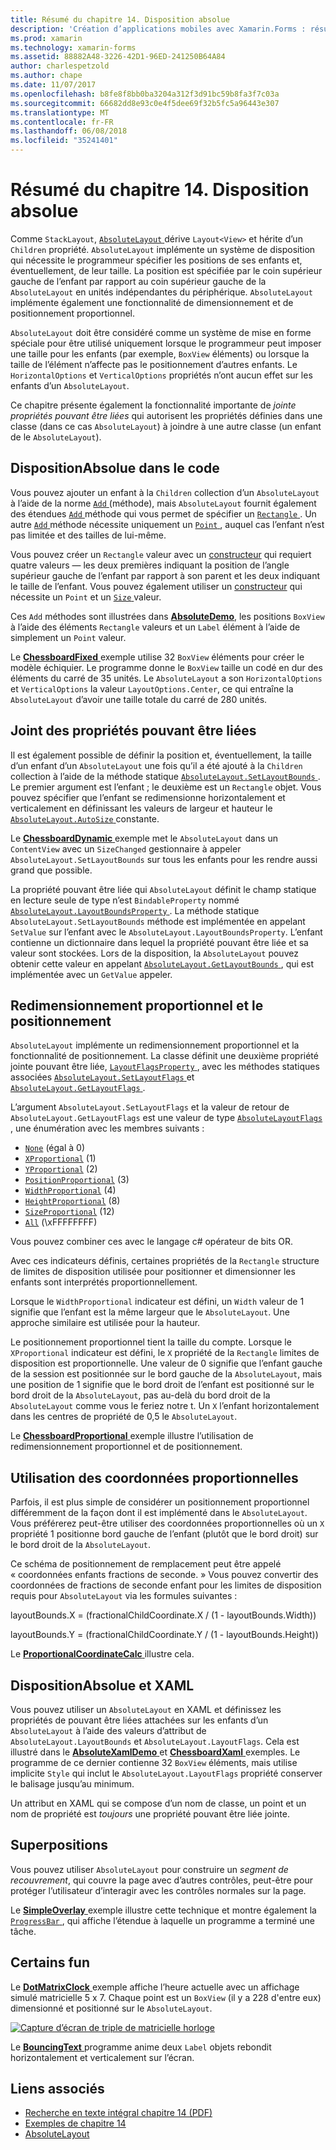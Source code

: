```yaml
---
title: Résumé du chapitre 14. Disposition absolue
description: 'Création d’applications mobiles avec Xamarin.Forms : résumé du chapitre 14. Disposition absolue'
ms.prod: xamarin
ms.technology: xamarin-forms
ms.assetid: 88882A48-3226-42D1-96ED-241250B64A84
author: charlespetzold
ms.author: chape
ms.date: 11/07/2017
ms.openlocfilehash: b8fe8f8bb0ba3204a312f3d91bc59b8fa3f7c03a
ms.sourcegitcommit: 66682dd8e93c0e4f5dee69f32b5fc5a96443e307
ms.translationtype: MT
ms.contentlocale: fr-FR
ms.lasthandoff: 06/08/2018
ms.locfileid: "35241401"
---
```

# <a name="summary-of-chapter-14-absolute-layout"></a>Résumé du chapitre 14. Disposition absolue

Comme `StackLayout`, [ `AbsoluteLayout` ](https://developer.xamarin.com/api/type/Xamarin.Forms.AbsoluteLayout/) dérive `Layout<View>` et hérite d’un `Children` propriété. `AbsoluteLayout` implémente un système de disposition qui nécessite le programmeur spécifier les positions de ses enfants et, éventuellement, de leur taille. La position est spécifiée par le coin supérieur gauche de l’enfant par rapport au coin supérieur gauche de la `AbsoluteLayout` en unités indépendantes du périphérique. `AbsoluteLayout` implémente également une fonctionnalité de dimensionnement et de positionnement proportionnel.

`AbsoluteLayout` doit être considéré comme un système de mise en forme spéciale pour être utilisé uniquement lorsque le programmeur peut imposer une taille pour les enfants (par exemple, `BoxView` éléments) ou lorsque la taille de l’élément n’affecte pas le positionnement d’autres enfants. Le `HorizontalOptions` et `VerticalOptions` propriétés n’ont aucun effet sur les enfants d’un `AbsoluteLayout`.

Ce chapitre présente également la fonctionnalité importante de *jointe propriétés pouvant être liées* qui autorisent les propriétés définies dans une classe (dans ce cas `AbsoluteLayout`) à joindre à une autre classe (un enfant de le `AbsoluteLayout`).

## <a name="absolutelayout-in-code"></a>DispositionAbsolue dans le code

Vous pouvez ajouter un enfant à la `Children` collection d’un `AbsoluteLayout` à l’aide de la norme [ `Add` ](https://developer.xamarin.com/api/member/System.Collections.Generic.ICollection%3CT%3E.Add/p/T/) (méthode), mais `AbsoluteLayout` fournit également des étendues [ `Add` ](https://developer.xamarin.com/api/member/Xamarin.Forms.AbsoluteLayout+IAbsoluteList%3CT%3E.Add/p/Xamarin.Forms.View/Xamarin.Forms.Rectangle/Xamarin.Forms.AbsoluteLayoutFlags/) méthode qui vous permet de spécifier un [ `Rectangle` ](https://developer.xamarin.com/api/type/Xamarin.Forms.Rectangle/). Un autre [ `Add` ](https://developer.xamarin.com/api/member/Xamarin.Forms.AbsoluteLayout+IAbsoluteList%3CT%3E.Add/p/Xamarin.Forms.View/Xamarin.Forms.Point/) méthode nécessite uniquement un [ `Point` ](https://developer.xamarin.com/api/type/Xamarin.Forms.Point/), auquel cas l’enfant n’est pas limitée et des tailles de lui-même.

Vous pouvez créer un `Rectangle` valeur avec un [constructeur](https://developer.xamarin.com/api/constructor/Xamarin.Forms.Rectangle.Rectangle/p/System.Double/System.Double/System.Double/System.Double/) qui requiert quatre valeurs &mdash; les deux premières indiquant la position de l’angle supérieur gauche de l’enfant par rapport à son parent et les deux indiquant le taille de l’enfant. Vous pouvez également utiliser un [constructeur](https://developer.xamarin.com/api/constructor/Xamarin.Forms.Rectangle.Rectangle/p/Xamarin.Forms.Point/Xamarin.Forms.Size/) qui nécessite un `Point` et un [ `Size` ](https://developer.xamarin.com/api/type/Xamarin.Forms.Size/) valeur.

Ces `Add` méthodes sont illustrées dans [ **AbsoluteDemo**](https://github.com/xamarin/xamarin-forms-book-samples/tree/master/Chapter14/AbsoluteDemo), les positions `BoxView` à l’aide des éléments `Rectangle` valeurs et un `Label` élément à l’aide de simplement un `Point` valeur.

Le [ **ChessboardFixed** ](https://github.com/xamarin/xamarin-forms-book-samples/tree/master/Chapter14/ChessboardFixed) exemple utilise 32 `BoxView` éléments pour créer le modèle échiquier. Le programme donne le `BoxView` taille un codé en dur des éléments du carré de 35 unités. Le `AbsoluteLayout` a son `HorizontalOptions` et `VerticalOptions` la valeur `LayoutOptions.Center`, ce qui entraîne la `AbsoluteLayout` d’avoir une taille totale du carré de 280 unités.

## <a name="attached-bindable-properties"></a>Joint des propriétés pouvant être liées

Il est également possible de définir la position et, éventuellement, la taille d’un enfant d’un `AbsoluteLayout` une fois qu’il a été ajouté à la `Children` collection à l’aide de la méthode statique [ `AbsoluteLayout.SetLayoutBounds` ](https://developer.xamarin.com/api/member/Xamarin.Forms.AbsoluteLayout.SetLayoutBounds/p/Xamarin.Forms.BindableObject/Xamarin.Forms.Rectangle/). Le premier argument est l’enfant ; le deuxième est un `Rectangle` objet. Vous pouvez spécifier que l’enfant se redimensionne horizontalement et verticalement en définissant les valeurs de largeur et hauteur le [ `AbsoluteLayout.AutoSize` ](https://developer.xamarin.com/api/property/Xamarin.Forms.AbsoluteLayout.AutoSize/) constante.

Le [ **ChessboardDynamic** ](https://github.com/xamarin/xamarin-forms-book-samples/tree/master/Chapter14/ChessboardDynamic) exemple met le `AbsoluteLayout` dans un `ContentView` avec un `SizeChanged` gestionnaire à appeler `AbsoluteLayout.SetLayoutBounds` sur tous les enfants pour les rendre aussi grand que possible.  

La propriété pouvant être liée qui `AbsoluteLayout` définit le champ statique en lecture seule de type n’est `BindableProperty` nommé [ `AbsoluteLayout.LayoutBoundsProperty` ](https://developer.xamarin.com/api/field/Xamarin.Forms.AbsoluteLayout.LayoutBoundsProperty/). La méthode statique `AbsoluteLayout.SetLayoutBounds` méthode est implémentée en appelant `SetValue` sur l’enfant avec le `AbsoluteLayout.LayoutBoundsProperty`. L’enfant contienne un dictionnaire dans lequel la propriété pouvant être liée et sa valeur sont stockées. Lors de la disposition, la `AbsoluteLayout` pouvez obtenir cette valeur en appelant [ `AbsoluteLayout.GetLayoutBounds` ](https://developer.xamarin.com/api/member/Xamarin.Forms.AbsoluteLayout.GetLayoutBounds/p/Xamarin.Forms.BindableObject/), qui est implémentée avec un `GetValue` appeler.

## <a name="proportional-sizing-and-positioning"></a>Redimensionnement proportionnel et le positionnement

`AbsoluteLayout` implémente un redimensionnement proportionnel et la fonctionnalité de positionnement. La classe définit une deuxième propriété jointe pouvant être liée, [ `LayoutFlagsProperty` ](https://developer.xamarin.com/api/field/Xamarin.Forms.AbsoluteLayout.LayoutFlagsProperty/), avec les méthodes statiques associées [ `AbsoluteLayout.SetLayoutFlags` ](https://developer.xamarin.com/api/member/Xamarin.Forms.AbsoluteLayout.SetLayoutFlags/p/Xamarin.Forms.BindableObject/Xamarin.Forms.AbsoluteLayoutFlags/) et [ `AbsoluteLayout.GetLayoutFlags` ](https://developer.xamarin.com/api/member/Xamarin.Forms.AbsoluteLayout.GetLayoutFlags/p/Xamarin.Forms.BindableObject/).

L’argument `AbsoluteLayout.SetLayoutFlags` et la valeur de retour de `AbsoluteLayout.GetLayoutFlags` est une valeur de type [ `AbsoluteLayoutFlags` ](https://developer.xamarin.com/api/type/Xamarin.Forms.AbsoluteLayoutFlags/), une énumération avec les membres suivants :

- [`None`](https://developer.xamarin.com/api/field/Xamarin.Forms.AbsoluteLayoutFlags.None/) (égal à 0)
- [`XProportional`](https://developer.xamarin.com/api/field/Xamarin.Forms.AbsoluteLayoutFlags.XProportional/) (1)
- [`YProportional`](https://developer.xamarin.com/api/field/Xamarin.Forms.AbsoluteLayoutFlags.YProportional/) (2)
- [`PositionProportional`](https://developer.xamarin.com/api/field/Xamarin.Forms.AbsoluteLayoutFlags.PositionProportional/) (3)
- [`WidthProportional`](https://developer.xamarin.com/api/field/Xamarin.Forms.AbsoluteLayoutFlags.WidthProportional/) (4)
- [`HeightProportional`](https://developer.xamarin.com/api/field/Xamarin.Forms.AbsoluteLayoutFlags.HeightProportional/) (8)
- [`SizeProportional`](https://developer.xamarin.com/api/field/Xamarin.Forms.AbsoluteLayoutFlags.SizeProportional/) (12)
- [`All`](https://developer.xamarin.com/api/field/Xamarin.Forms.AbsoluteLayoutFlags.All/) (\xFFFFFFFF)

Vous pouvez combiner ces avec le langage c# opérateur de bits OR.

Avec ces indicateurs définis, certaines propriétés de la `Rectangle` structure de limites de disposition utilisée pour positionner et dimensionner les enfants sont interprétés proportionnellement.

Lorsque le `WidthProportional` indicateur est défini, un `Width` valeur de 1 signifie que l’enfant est la même largeur que le `AbsoluteLayout`. Une approche similaire est utilisée pour la hauteur.

Le positionnement proportionnel tient la taille du compte. Lorsque le `XProportional` indicateur est défini, le `X` propriété de la `Rectangle` limites de disposition est proportionnelle. Une valeur de 0 signifie que l’enfant gauche de la session est positionnée sur le bord gauche de la `AbsoluteLayout`, mais une position de 1 signifie que le bord droit de l’enfant est positionné sur le bord droit de la `AbsoluteLayout`, pas au-delà du bord droit de la `AbsoluteLayout` comme vous le feriez notre t. Un `X` l’enfant horizontalement dans les centres de propriété de 0,5 le `AbsoluteLayout`.

Le [ **ChessboardProportional** ](https://github.com/xamarin/xamarin-forms-book-samples/tree/master/Chapter14/ChessboardProportional) exemple illustre l’utilisation de redimensionnement proportionnel et de positionnement.

## <a name="working-with-proportional-coordinates"></a>Utilisation des coordonnées proportionnelles

Parfois, il est plus simple de considérer un positionnement proportionnel différemment de la façon dont il est implémenté dans le `AbsoluteLayout`. Vous préférerez peut-être utiliser des coordonnées proportionnelles où un `X` propriété 1 positionne bord gauche de l’enfant (plutôt que le bord droit) sur le bord droit de la `AbsoluteLayout`.

Ce schéma de positionnement de remplacement peut être appelé « coordonnées enfants fractions de seconde. » Vous pouvez convertir des coordonnées de fractions de seconde enfant pour les limites de disposition requis pour `AbsoluteLayout` via les formules suivantes :

layoutBounds.X = (fractionalChildCoordinate.X / (1 - layoutBounds.Width))

layoutBounds.Y = (fractionalChildCoordinate.Y / (1 - layoutBounds.Height))

Le [ **ProportionalCoordinateCalc** ](https://github.com/xamarin/xamarin-forms-book-samples/tree/master/Chapter14/PropCoordCalc) illustre cela.

## <a name="absolutelayout-and-xaml"></a>DispositionAbsolue et XAML

Vous pouvez utiliser un `AbsoluteLayout` en XAML et définissez les propriétés de pouvant être liées attachées sur les enfants d’un `AbsoluteLayout` à l’aide des valeurs d’attribut de `AbsoluteLayout.LayoutBounds` et `AbsoluteLayout.LayoutFlags`. Cela est illustré dans le [ **AbsoluteXamlDemo** ](https://github.com/xamarin/xamarin-forms-book-samples/tree/master/Chapter14/AbsoluteXamlDemo) et [ **ChessboardXaml** ](https://github.com/xamarin/xamarin-forms-book-samples/tree/master/Chapter14/ChessboardXaml) exemples. Le programme de ce dernier contienne 32 `BoxView` éléments, mais utilise implicite `Style` qui inclut le `AbsoluteLayout.LayoutFlags` propriété conserver le balisage jusqu’au minimum.

Un attribut en XAML qui se compose d’un nom de classe, un point et un nom de propriété est *toujours* une propriété pouvant être liée jointe.

## <a name="overlays"></a>Superpositions

Vous pouvez utiliser `AbsoluteLayout` pour construire un *segment de recouvrement*, qui couvre la page avec d’autres contrôles, peut-être pour protéger l’utilisateur d’interagir avec les contrôles normales sur la page.

Le [ **SimpleOverlay** ](https://github.com/xamarin/xamarin-forms-book-samples/tree/master/Chapter14/SimpleOverlay) exemple illustre cette technique et montre également la [ `ProgressBar` ](https://developer.xamarin.com/api/type/Xamarin.Forms.ProgressBar/), qui affiche l’étendue à laquelle un programme a terminé une tâche.

## <a name="some-fun"></a>Certains fun

Le [ **DotMatrixClock** ](https://github.com/xamarin/xamarin-forms-book-samples/tree/master/Chapter14/DotMatrixClock) exemple affiche l’heure actuelle avec un affichage simulé matricielle 5 x 7. Chaque point est un `BoxView` (il y a 228 d'entre eux) dimensionné et positionné sur le `AbsoluteLayout`.

[![Capture d’écran de triple de matricielle horloge](images/ch14fg08-small.png "matricielle horloge")](images/ch14fg08-large.png#lightbox "matricielle horloge")

Le [ **BouncingText** ](https://github.com/xamarin/xamarin-forms-book-samples/tree/master/Chapter14/BouncingText) programme anime deux `Label` objets rebondit horizontalement et verticalement sur l’écran.



## <a name="related-links"></a>Liens associés

- [Recherche en texte intégral chapitre 14 (PDF)](https://download.xamarin.com/developer/xamarin-forms-book/XamarinFormsBook-Ch14-Apr2016.pdf)
- [Exemples de chapitre 14](https://github.com/xamarin/xamarin-forms-book-samples/tree/master/Chapter14)
- [AbsoluteLayout](~/xamarin-forms/user-interface/layouts/absolute-layout.md)
